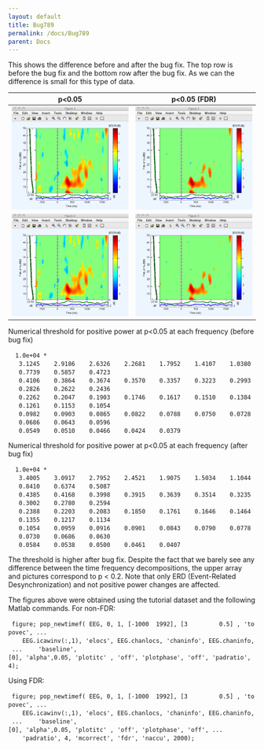 ```yaml
---
layout: default
title: Bug789
permalink: /docs/Bug789
parent: Docs
---
```


This shows the difference before and after the bug fix. The top row is
before the bug fix and the bottom row after the bug fix. As we can the
difference is small for this type of data.

| p\<0.05                                    | p\<0.05 (FDR)                              |
| ------------------------------------------ | ------------------------------------------ |
| ![275px](../assets/images/Fig1_bug789.jpg) | ![275px](../assets/images/Fig2_bug789.jpg) |
| ![275px](../assets/images/Fig3_bug789.jpg) | ![275px](../assets/images/Fig4_bug789.jpg) |

Numerical threshold for positive power at p\<0.05 at each frequency
(before bug fix)

`  1.0e+04 *`
`   3.1245    2.9186    2.6326    2.2681    1.7952    1.4107    1.0380    0.7739    0.5857    0.4723`
`   0.4106    0.3864    0.3674    0.3570    0.3357    0.3223    0.2993    0.2826    0.2622    0.2436`
`   0.2262    0.2047    0.1903    0.1746    0.1617    0.1510    0.1384    0.1261    0.1153    0.1054`
`   0.0982    0.0903    0.0865    0.0822    0.0788    0.0750    0.0728    0.0686    0.0643    0.0596`
`   0.0549    0.0510    0.0466    0.0424    0.0379`

Numerical threshold for positive power at p\<0.05 at each frequency
(after bug fix)

`  1.0e+04 *`
`   3.4005    3.0917    2.7952    2.4521    1.9075    1.5034    1.1044    0.8410    0.6374    0.5087`
`   0.4385    0.4168    0.3998    0.3915    0.3639    0.3514    0.3235    0.3002    0.2780    0.2594`
`   0.2388    0.2203    0.2083    0.1850    0.1761    0.1646    0.1464    0.1355    0.1217    0.1134`
`   0.1054    0.0959    0.0916    0.0901    0.0843    0.0790    0.0778    0.0730    0.0686    0.0630`
`   0.0584    0.0538    0.0500    0.0461    0.0407`

The threshold is higher after bug fix. Despite the fact that we barely
see any difference between the time frequency decompositions, the upper
array and pictures correspond to p \< 0.2. Note that only ERD
(Event-Related Desynchronization) and not positive power changes are
affected.

The figures above were obtained using the tutorial dataset and the
following Matlab commands. For non-FDR:

` figure; pop_newtimef( EEG, 0, 1, [-1000  1992], [3         0.5] , 'topovec', ...`
`    EEG.icawinv(:,1), 'elocs', EEG.chanlocs, 'chaninfo', EEG.chaninfo, ...`
`    'baseline',[0], 'alpha',0.05, 'plotitc' , 'off', 'plotphase', 'off', 'padratio', 4);`

Using FDR:

` figure; pop_newtimef( EEG, 0, 1, [-1000  1992], [3         0.5] , 'topovec', ...`
`    EEG.icawinv(:,1), 'elocs', EEG.chanlocs, 'chaninfo', EEG.chaninfo, ...`
`    'baseline',[0], 'alpha',0.05, 'plotitc' , 'off', 'plotphase', 'off', ...`
`    'padratio', 4, 'mcorrect', 'fdr', 'naccu', 2000);`